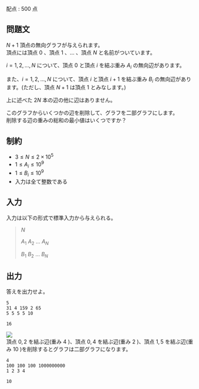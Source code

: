 配点 : $500$ 点

## 問題文

$N+1$ 頂点の無向グラフが与えられます。<br>
頂点には頂点 $0$ 、頂点 $1$ 、$\ldots$ 、頂点 $N$ と名前がついています。  

$i=1,2,\ldots,N$ について、頂点 $0$ と頂点 $i$ を結ぶ重み $A_i$ の無向辺があります。  

また、$i=1,2,\ldots,N$ について、頂点 $i$ と頂点 $i+1$ を結ぶ重み $B_i$ の無向辺があります。(ただし、頂点 $N+1$ は頂点 $1$ とみなします。)  

上に述べた $2N$ 本の辺の他に辺はありません。  

このグラフからいくつかの辺を削除して、グラフを二部グラフにします。<br>
削除する辺の重みの総和の最小値はいくつですか？

## 制約

- $3 \leq N \leq 2 \times 10^5$
- $1 \leq A_i \leq 10^9$
- $1 \leq B_i \leq 10^9$
- 入力は全て整数である

## 入力

入力は以下の形式で標準入力から与えられる。

> $N$
> 
> $A_1$ $A_2$ $\dots$ $A_N$
> 
> $B_1$ $B_2$ $\dots$ $B_N$

## 出力

答えを出力せよ。  

```input1
5
31 4 159 2 65
5 5 5 5 10
```

```output1
16
```

![](https://img.atcoder.jp/ghi/ded08d4aa13d31bea28b91afe246c790.png)<br>
頂点 $0,2$ を結ぶ辺(重み $4$ )、頂点 $0,4$ を結ぶ辺(重み $2$ )、頂点 $1,5$ を結ぶ辺(重み $10$ )を削除するとグラフは二部グラフになります。  

```input2
4
100 100 100 1000000000
1 2 3 4
```

```output2
10
```